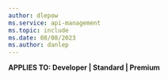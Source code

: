 ```yaml
---
author: dlepow
ms.service: api-management
ms.topic: include
ms.date: 08/08/2023
ms.author: danlep
---
```


**APPLIES TO: Developer | Standard | Premium**